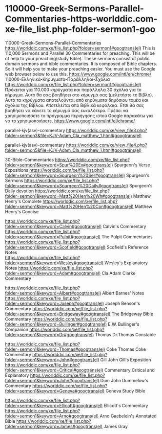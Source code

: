 # 110000-Greek-Sermons-Parallel-Commentaries-https-worlddic.com-xe-file_list.php-folder-sermon1-goo
110000-Greek-Sermons-Parallel-Commentaries  https://worlddic.com/xe/file_list.php?folder=sermon1#googtrans(el)  This is 110,000 Sermons and Parallel 30 Commentaries for preaching. This will be of help to your preaching(study Bible).  These sermons consist of public domain sermons and bible commentaries. It is composed of Bible chapters.  So it will help you to make your preaching easier. You must use the Google web browser below to use this. https://www.google.com/intl/en/chrome/  110000-Ελληνικά-Κηρύγματα-Παράλληλοι-Σχόλια https://worlddic.com/xe/file_list.php?folder=sermon1#googtrans(el) Πρόκειται για 110.000 κηρύγματα και παράλληλα 30 σχόλια για το κήρυγμα. Αυτό θα σας βοηθήσει στο κήρυγμά σας (μελετήστε τη Βίβλο). Αυτά τα κηρύγματα αποτελούνται από κηρύγματα δημόσιου τομέα και σχόλια της Βίβλου. Αποτελείται από Βιβλικά κεφάλαια. Έτσι θα σας βοηθήσει να κάνετε το κήρυγμά σας ευκολότερο. Πρέπει να χρησιμοποιήσετε το πρόγραμμα περιήγησης ιστού Google παρακάτω για να το χρησιμοποιήσετε. https://www.google.com/intl/el/chrome/


parallel-kjv(asv)-commentary
https://worlddic.com/xe/view_file3.php?folder=sermon3&file=KJV-Adam_Cla_matthew_1.html#googtrans(el) 

parallel-kjv(asv)-commentary
https://worlddic.com/xe/view_file4.php?folder=sermon5&file=KJV-Adam_Cla_matthew_1.html#googtrans(el)

30-Bible-Commentaries
 https://worlddic.com/xe/file_list.php?folder=sermon1&keyword=Spur%20Ex#googtrans(el) Spurgeon's Verse Expositions 
 https://worlddic.com/xe/file_list.php?folder=sermon1&keyword=Spurgeon%20Ser#googtrans(el) Spurgeon's Sermons 
 https://worlddic.com/xe/file_list.php?folder=sermon1&keyword=Spurgeon%20Daily#googtrans(el) Spurgeon's Daily devotion 
 https://worlddic.com/xe/file_list.php?folder=sermon1&keyword=Matt%20Hen%20Wh#googtrans(el) Matthew Henry's Complete 
 https://worlddic.com/xe/file_list.php?folder=sermon1&keyword=Matt%20Hen%20Con#googtrans(el) Matthew Henry's Concise 

 https://worlddic.com/xe/file_list.php?folder=sermon1&keyword=Calvin#googtrans(el) Calvin's Commentary  
 https://worlddic.com/xe/file_list.php?folder=sermon1&keyword=Pulpit#googtrans(el) The Pulpit Commentaries 
 https://worlddic.com/xe/file_list.php?folder=sermon1&keyword=Scofield#googtrans(el) Scofield's Reference Notes  
 https://worlddic.com/xe/file_list.php?folder=sermon1&keyword=Wesley#googtrans(el) Wesley's Explanatory Notes 
 https://worlddic.com/xe/file_list.php?folder=sermon1&keyword=Adam#googtrans(el) Cla Adam Clarke Commentary 

 https://worlddic.com/xe/file_list.php?folder=sermon1&keyword=Albert#googtrans(el) Albert Barnes' Notes 
 https://worlddic.com/xe/file_list.php?folder=sermon1&keyword=Joseph#googtrans(el) Joseph Benson's Commentary 
 https://worlddic.com/xe/file_list.php?folder=sermon1&keyword=Bridgeway#googtrans(el) The Bridgeway Bible Commentary 
 https://worlddic.com/xe/file_list.php?folder=sermon1&keyword=Bullinger#googtrans(el) E.W. Bullinger's Companion 
 https://worlddic.com/xe/file_list.php?folder=sermon1&keyword=Dr#googtrans(el) Thomas Dr.Thomas Constable 
 
 https://worlddic.com/xe/file_list.php?folder=sermon1&keyword=Thomas#googtrans(el) Coke Thomas Coke Commentary 
 https://worlddic.com/xe/file_list.php?folder=sermon1&keyword=John#googtrans(el) Gill John Gill's Exposition 
 https://worlddic.com/xe/file_list.php?folder=sermon1&keyword=Critical#googtrans(el) Commentary Critical and Explanatory 
 https://worlddic.com/xe/file_list.php?folder=sermon1&keyword=John#googtrans(el) Dum John Dummelow's Commentary 
 https://worlddic.com/xe/file_list.php?folder=sermon1&keyword=Geneva#googtrans(el) Geneva Study Bible 
 
 https://worlddic.com/xe/file_list.php?folder=sermon1&keyword=Ellicott#googtrans(el) Ellicott's Commentary 
 https://worlddic.com/xe/file_list.php?folder=sermon1&keyword=Arno#googtrans(el) Arno Gaebelein's Annotated Bible 
 https://worlddic.com/xe/file_list.php?folder=sermon1&keyword=James#googtrans(el) James Gray 
 

